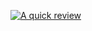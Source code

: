 [![A quick review](https://github-readme-stats.vercel.app/api?username=Jack-Gledhill)](https://github.com/anuraghazra/github-readme-stats)
